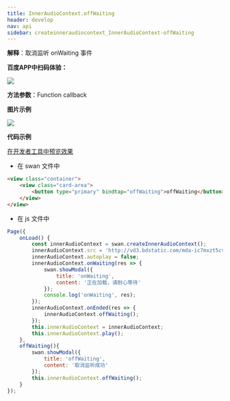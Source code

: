 ```yaml
---
title: InnerAudioContext.offWaiting
header: develop
nav: api
sidebar: createinneraudiocontext_InnerAudioContext-offWaiting
---
```




**解释**：取消监听 onWaiting 事件

**百度APP中扫码体验：**

<img src="https://b.bdstatic.com/miniapp/assets/images/doc_demo/fragment_InnerAudioContextOnError.png"  class="demo-qrcode-image" />

**方法参数**：Function callback

**图片示例**

<div class="m-doc-custom-examples">
    <div class="m-doc-custom-examples-correct">
        <img src="https://b.bdstatic.com/miniapp/image/InnerAudioContextOffWaiting.gif">
    </div>
    <div class="m-doc-custom-examples-correct">
        <img src=" ">
    </div>
    <div class="m-doc-custom-examples-correct">
        <img src=" ">
    </div>     
</div>

**代码示例**

<a href="swanide://fragment/f103894c07ad661cef935b9bbcbca61b1574736090622" title="在开发者工具中预览效果" target="_self">在开发者工具中预览效果</a>

* 在 swan 文件中

```html
<view class="container">
    <view class="card-area">
        <button type="primary" bindtap="offWaiting">offWaiting</button>
    </view>
</view>
```

* 在 js 文件中

```javascript
Page({
    onLoad() {
        const innerAudioContext = swan.createInnerAudioContext();
        innerAudioContext.src = 'http://vd3.bdstatic.com/mda-ic7mxzt5cvz6f4y5/mda-ic7mxzt5cvz6f4y5.mp3';
        innerAudioContext.autoplay = false;
        innerAudioContext.onWaiting(res => {
            swan.showModal({
                title: 'onWaiting',
                content: '正在加载，请耐心等待'
            });
            console.log('onWaiting', res);
        });
        innerAudioContext.onEnded(res => {
            innerAudioContext.offWaiting();
        });
        this.innerAudioContext = innerAudioContext;
        this.innerAudioContext.play();
    },
    offWaiting(){
        swan.showModal({
            title: 'offWaiting',
            content: '取消监听成功'
        });
        this.innerAudioContext.offWaiting();
    }
});
```